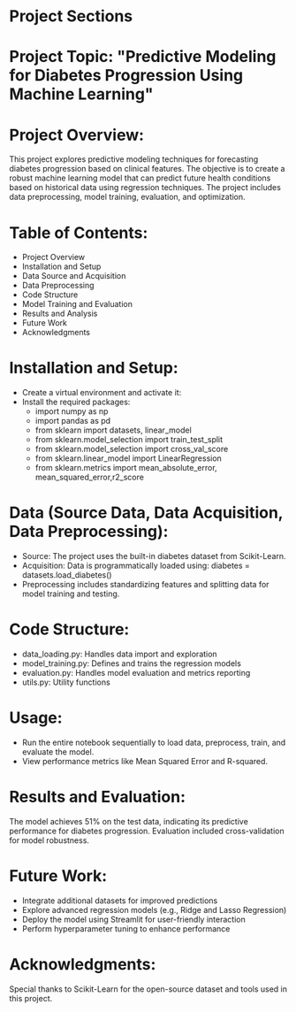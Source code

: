 # Project Sections

# Project Topic: "Predictive Modeling for Diabetes Progression Using Machine Learning"

# Project Overview: 
This project explores predictive modeling techniques for forecasting diabetes progression based on clinical features. The objective is to create a robust machine learning model that can predict future health conditions based on historical data using regression techniques. The project includes data preprocessing, model training, evaluation, and optimization.

# Table of Contents:
- Project Overview
- Installation and Setup
- Data Source and Acquisition
- Data Preprocessing
- Code Structure
- Model Training and Evaluation
- Results and Analysis
- Future Work
- Acknowledgments

# Installation and Setup:
- Create a virtual environment and activate it:
- Install the required packages:
     - import numpy as np
     - import pandas as pd 
     - from sklearn import datasets, linear_model
     - from sklearn.model_selection import train_test_split 
     - from sklearn.model_selection import cross_val_score
     - from sklearn.linear_model import LinearRegression
     - from sklearn.metrics import mean_absolute_error, mean_squared_error,r2_score

# Data (Source Data, Data Acquisition, Data Preprocessing):
- Source: The project uses the built-in diabetes dataset from Scikit-Learn.
- Acquisition: Data is programmatically loaded using: diabetes = datasets.load_diabetes()
- Preprocessing includes standardizing features and splitting data for model training and testing.
  
# Code Structure:
   - data_loading.py: Handles data import and exploration
   - model_training.py: Defines and trains the regression models
   - evaluation.py: Handles model evaluation and metrics reporting
   - utils.py: Utility functions
     
# Usage:
- Run the entire notebook sequentially to load data, preprocess, train, and evaluate the model.
- View performance metrics like Mean Squared Error and R-squared.

# Results and Evaluation:
The model achieves 51% on the test data, indicating its predictive performance for diabetes progression. Evaluation included cross-validation for model robustness.

# Future Work:
  - Integrate additional datasets for improved predictions
  - Explore advanced regression models (e.g., Ridge and Lasso Regression)
  - Deploy the model using Streamlit for user-friendly interaction
  - Perform hyperparameter tuning to enhance performance

# Acknowledgments:
Special thanks to Scikit-Learn for the open-source dataset and tools used in this project.
